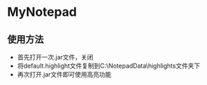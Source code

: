 # MyNotepad
## 使用方法

- 首先打开一次.jar文件，关闭
- 将default.highlight文件复制到C:\NotepadData\highlights文件夹下
- 再次打开.jar文件即可使用高亮功能
